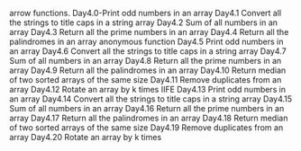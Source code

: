 arrow functions.
Day4.0-Print odd numbers in an array
Day4.1 Convert all the strings to title caps in a string array
Day4.2 Sum of all numbers in an array
Day4.3 Return all the prime numbers in an array
Day4.4 Return all the palindromes in an array
anonymous function
Day4.5 Print odd numbers in an array
Day4.6 Convert all the strings to title caps in a string array
Day4.7 Sum of all numbers in an array
Day4.8 Return all the prime numbers in an array
Day4.9 Return all the palindromes in an array
Day4.10 Return median of two sorted arrays of the same size
Day4.11 Remove duplicates from an array
Day4.12 Rotate an array by k times
IIFE
Day4.13 Print odd numbers in an array
Day4.14 Convert all the strings to title caps in a string array
Day4.15 Sum of all numbers in an array
Day4.16 Return all the prime numbers in an array
Day4.17 Return all the palindromes in an array
Day4.18 Return median of two sorted arrays of the same size
Day4.19 Remove duplicates from an array
Day4.20 Rotate an array by k times
